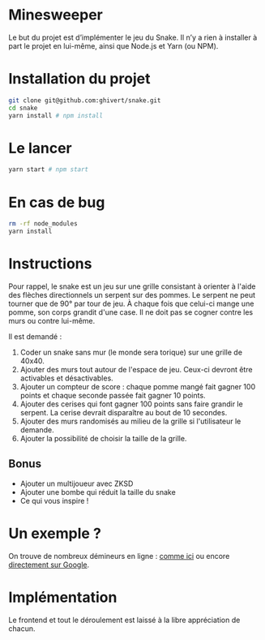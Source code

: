# Minesweeper

Le but du projet est d’implémenter le jeu du Snake. Il n’y a rien à installer à part le projet en lui-même, ainsi que Node.js et Yarn (ou NPM).

# Installation du projet

```bash
git clone git@github.com:ghivert/snake.git
cd snake
yarn install # npm install
```

# Le lancer

```bash
yarn start # npm start
```

# En cas de bug

```bash
rm -rf node_modules
yarn install
```

# Instructions

Pour rappel, le snake est un jeu sur une grille consistant à orienter à l'aide des flèches directionnels un serpent sur des pommes. Le serpent ne peut tourner que de 90° par tour de jeu. À chaque fois que celui-ci mange une pomme, son corps grandit d'une case. Il ne doit pas se cogner contre les murs ou contre lui-même.

Il est demandé :

1. Coder un snake sans mur (le monde sera torique) sur une grille de 40x40.
2. Ajouter des murs tout autour de l'espace de jeu. Ceux-ci devront être activables et désactivables.
3. Ajouter un compteur de score : chaque pomme mangé fait gagner 100 points et chaque seconde passée fait gagner 10 points.
4. Ajouter des cerises qui font gagner 100 points sans faire grandir le serpent. La cerise devrait disparaître au bout de 10 secondes.
5. Ajouter des murs randomisés au milieu de la grille si l'utilisateur le demande.
6. Ajouter la possibilité de choisir la taille de la grille.

## Bonus

- Ajouter un multijoueur avec ZKSD
- Ajouter une bombe qui réduit la taille du snake
- Ce qui vous inspire !

# Un exemple ?

On trouve de nombreux démineurs en ligne : [comme ici](https://poki.com/fr/g/snake-cool) ou encore [directement sur Google](https://www.google.com/fbx?fbx=snake_arcade).

# Implémentation

Le frontend et tout le déroulement est laissé à la libre appréciation de chacun.
